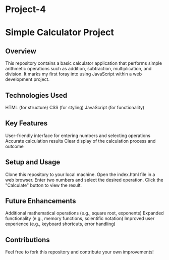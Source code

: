 # Project-4

# Simple Calculator Project

## Overview

This repository contains a basic calculator application that performs simple arithmetic operations such as addition, subtraction, multiplication, and division. It marks my first foray into using JavaScript within a web development project.

## Technologies Used

HTML (for structure)
CSS (for styling)
JavaScript (for functionality)
## Key Features

User-friendly interface for entering numbers and selecting operations
Accurate calculation results
Clear display of the calculation process and outcome
## Setup and Usage

Clone this repository to your local machine.
Open the index.html file in a web browser.
Enter two numbers and select the desired operation.
Click the "Calculate" button to view the result.
## Future Enhancements

Additional mathematical operations (e.g., square root, exponents)
Expanded functionality (e.g., memory functions, scientific notation)
Improved user experience (e.g., keyboard shortcuts, error handling)
## Contributions

Feel free to fork this repository and contribute your own improvements!

